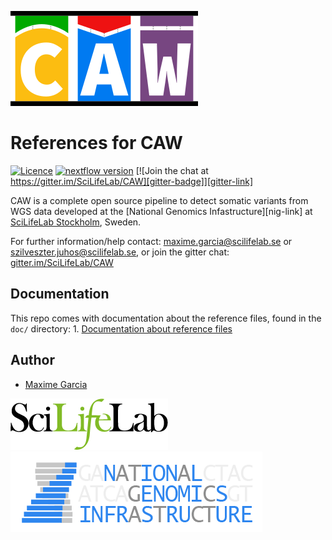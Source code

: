 [![](doc/images/CAW-logo.png "CAW")](https://github.com/SciLifeLab/CAW)

# References for CAW

[![Licence][licence-badge]][licence-link] [![nextflow version][nextflow-badge]][nextflow-link] [![Join the chat at https://gitter.im/SciLifeLab/CAW][gitter-badge]][gitter-link]

CAW is a complete open source pipeline to detect somatic variants from WGS data developed at the [National Genomics Infastructure][nig-link] at [SciLifeLab Stockholm][scilifelab-stockholm-link], Sweden.

For further information/help contact: maxime.garcia@scilifelab.se or szilveszter.juhos@scilifelab.se, or join the gitter chat: [gitter.im/SciLifeLab/CAW][gitter-link]

## Documentation

This repo comes with documentation about the reference files, found in the `doc/` directory:
1\. [Documentation about reference files](docs/REFERENCES.md)

## Author
- [Maxime Garcia](https://github.com/MaxUlysse)

[![](doc/images/SciLifeLab_logo.png "SciLifeLab")](http://www.scilifelab.se/) [![](doc/images/NGI-final-small.png "NGI")](https://ngisweden.scilifelab.se/)


[gitter-badge]: https://badges.gitter.im/SciLifeLab/CAW.svg
[gitter-link]: https://gitter.im/SciLifeLab/CAW
[licence-badge]: https://img.shields.io/github/license/MaxUlysse/CAW-References.svg
[licence-link]: https://github.com/MaxUlysse/CAW-References/blob/master/LICENSE
[nextflow-badge]: https://img.shields.io/badge/nextflow-%E2%89%A50.22.2-brightgreen.svg
[nextflow-link]: https://www.nextflow.io/
[ngi-link]: https://ngisweden.scilifelab.se/
[scilifelab-stockholm-link]: https://www.scilifelab.se/platforms/ngi/
